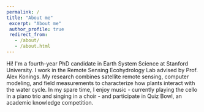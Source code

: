 ```yaml
---
permalink: /
title: "About me"
 excerpt: "About me"
 author_profile: true
 redirect_from: 
   - /about/
   - /about.html
---
```


Hi! I'm a fourth-year PhD candidate in Earth System Science at Stanford University. I work in the Remote Sensing Ecohydrology Lab advised by Prof. Alex Konings. My research combines satellite remote sensing, computer modeling, and field measurements to characterize how plants interact with the water cycle.
In my spare time, I enjoy music - currently playing the cello in a piano trio and singing in a choir - and participate in Quiz Bowl, an academic knowledge competition.

